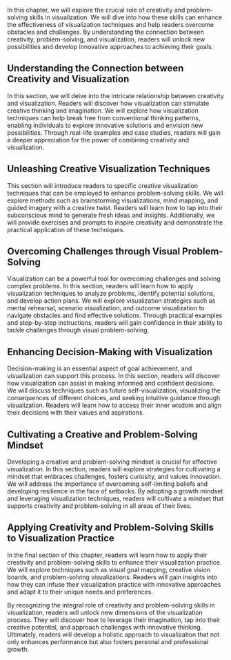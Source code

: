 
In this chapter, we will explore the crucial role of creativity and problem-solving skills in visualization. We will dive into how these skills can enhance the effectiveness of visualization techniques and help readers overcome obstacles and challenges. By understanding the connection between creativity, problem-solving, and visualization, readers will unlock new possibilities and develop innovative approaches to achieving their goals.

## Understanding the Connection between Creativity and Visualization

In this section, we will delve into the intricate relationship between creativity and visualization. Readers will discover how visualization can stimulate creative thinking and imagination. We will explore how visualization techniques can help break free from conventional thinking patterns, enabling individuals to explore innovative solutions and envision new possibilities. Through real-life examples and case studies, readers will gain a deeper appreciation for the power of combining creativity and visualization.

## Unleashing Creative Visualization Techniques

This section will introduce readers to specific creative visualization techniques that can be employed to enhance problem-solving skills. We will explore methods such as brainstorming visualizations, mind mapping, and guided imagery with a creative twist. Readers will learn how to tap into their subconscious mind to generate fresh ideas and insights. Additionally, we will provide exercises and prompts to inspire creativity and demonstrate the practical application of these techniques.

## Overcoming Challenges through Visual Problem-Solving

Visualization can be a powerful tool for overcoming challenges and solving complex problems. In this section, readers will learn how to apply visualization techniques to analyze problems, identify potential solutions, and develop action plans. We will explore visualization strategies such as mental rehearsal, scenario visualization, and outcome visualization to navigate obstacles and find effective solutions. Through practical examples and step-by-step instructions, readers will gain confidence in their ability to tackle challenges through visual problem-solving.

## Enhancing Decision-Making with Visualization

Decision-making is an essential aspect of goal achievement, and visualization can support this process. In this section, readers will discover how visualization can assist in making informed and confident decisions. We will discuss techniques such as future self-visualization, visualizing the consequences of different choices, and seeking intuitive guidance through visualization. Readers will learn how to access their inner wisdom and align their decisions with their values and aspirations.

## Cultivating a Creative and Problem-Solving Mindset

Developing a creative and problem-solving mindset is crucial for effective visualization. In this section, readers will explore strategies for cultivating a mindset that embraces challenges, fosters curiosity, and values innovation. We will address the importance of overcoming self-limiting beliefs and developing resilience in the face of setbacks. By adopting a growth mindset and leveraging visualization techniques, readers will cultivate a mindset that supports creativity and problem-solving in all areas of their lives.

## Applying Creativity and Problem-Solving Skills to Visualization Practice

In the final section of this chapter, readers will learn how to apply their creativity and problem-solving skills to enhance their visualization practice. We will explore techniques such as visual goal mapping, creative vision boards, and problem-solving visualizations. Readers will gain insights into how they can infuse their visualization practice with innovative approaches and adapt it to their unique needs and preferences.

By recognizing the integral role of creativity and problem-solving skills in visualization, readers will unlock new dimensions of the visualization process. They will discover how to leverage their imagination, tap into their creative potential, and approach challenges with innovative thinking. Ultimately, readers will develop a holistic approach to visualization that not only enhances performance but also fosters personal and professional growth.
